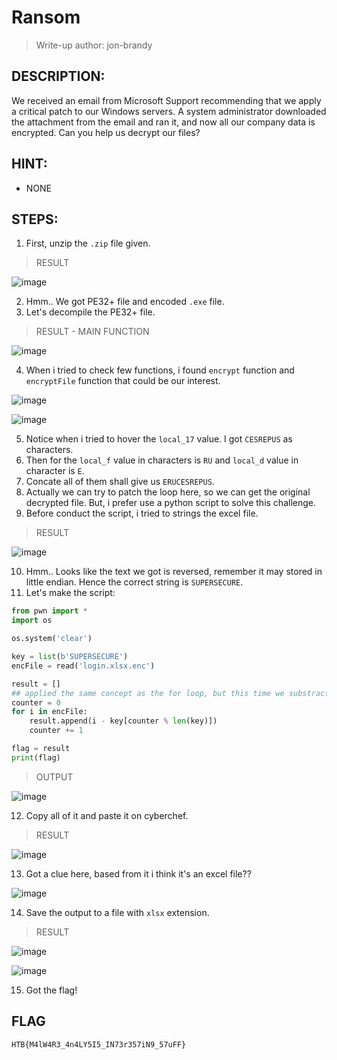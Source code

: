 # Ransom
> Write-up author: jon-brandy
## DESCRIPTION:
We received an email from Microsoft Support recommending that we apply a critical patch to our Windows servers. 
A system administrator downloaded the attachment from the email and ran it, and now all our company data is encrypted. Can you help us decrypt our files?
## HINT:
- NONE
## STEPS:
1. First, unzip the `.zip` file given.

> RESULT

![image](https://user-images.githubusercontent.com/70703371/211203385-3c367240-5e4c-47b8-b454-c2cee37e3c49.png)


2. Hmm.. We got PE32+ file and encoded `.exe` file.
3. Let's decompile the PE32+ file.

> RESULT - MAIN FUNCTION


![image](https://user-images.githubusercontent.com/70703371/211203782-99e84329-a7a0-4822-8db2-44c150a10fea.png)


4. When i tried to check few functions, i found `encrypt` function and `encryptFile` function that could be our interest.


![image](https://user-images.githubusercontent.com/70703371/211205977-b2d4e2ea-c6d7-40ec-9da2-af2d124bd7bc.png)


![image](https://user-images.githubusercontent.com/70703371/211206090-abe7b431-3202-40c4-916b-60df4948ae37.png)


5. Notice when i tried to hover the `local_17` value. I got `CESREPUS` as characters.
6. Then for the `local_f` value in characters is `RU` and `local_d` value in character is `E`.
7. Concate all of them shall give us `ERUCESREPUS`.
8. Actually we can try to patch the loop here, so we can get the original decrypted file. But, i prefer use a python script to solve this challenge.
9. Before conduct the script, i tried to strings the excel file.

> RESULT

![image](https://user-images.githubusercontent.com/70703371/211209459-d218a7ba-49d9-48ad-8c60-de27beb2ac91.png)


10. Hmm.. Looks like the text we got is reversed, remember it may stored in little endian. Hence the correct string is `SUPERSECURE`.
11. Let's make the script:

```py
from pwn import *
import os

os.system('clear')

key = list(b'SUPERSECURE')
encFile = read('login.xlsx.enc')

result = []
## applied the same concept as the for loop, but this time we substract it.
counter = 0
for i in encFile:
    result.append(i - key[counter % len(key)])
    counter += 1

flag = result
print(flag)

```

> OUTPUT

![image](https://user-images.githubusercontent.com/70703371/211210568-70aea9ce-320e-4bc9-a74b-1fc15d3c4fc9.png)


12. Copy all of it and paste it on cyberchef.

> RESULT

![image](https://user-images.githubusercontent.com/70703371/211210653-b08f4c23-10df-4c0a-af1c-e72bc600d621.png)


13. Got a clue here, based from it i think it's an excel file??

![image](https://user-images.githubusercontent.com/70703371/211210747-c664927f-f874-4a26-aade-e57ceaa0a69a.png)


14. Save the output to a file with `xlsx` extension.

> RESULT

![image](https://user-images.githubusercontent.com/70703371/211210788-15907d50-8e14-4835-9d55-20c10e89f542.png)


![image](https://user-images.githubusercontent.com/70703371/211210799-c15293f2-9793-4f04-ba15-fca9d6ccb65a.png)


15. Got the flag!


## FLAG

```
HTB{M4lW4R3_4n4LY5I5_IN73r357iN9_57uFF}
```

